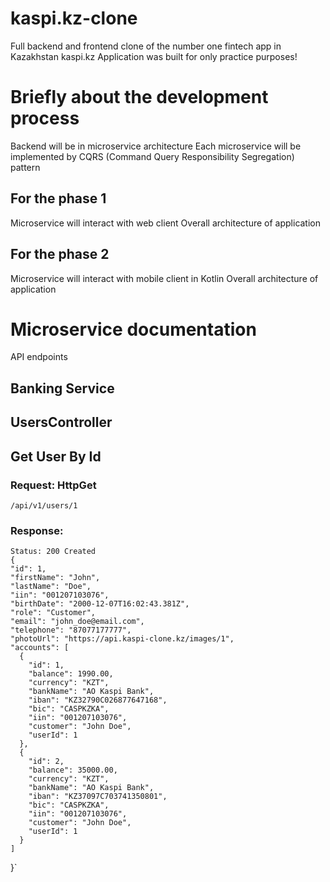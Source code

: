 # kaspi.kz-clone
Full backend and frontend clone of the number one fintech app in Kazakhstan kaspi.kz
Application was built for only practice purposes!

# Briefly about the development process

Backend will be in microservice architecture
Each microservice will be implemented by CQRS (Command Query Responsibility Segregation) pattern

## For the phase 1
Microservice will interact with web client
Overall architecture of application
## For the phase 2
Microservice will interact with mobile client in Kotlin
Overall architecture of application

# Microservice documentation
API endpoints 
## Banking Service

## UsersController

## Get User By Id

### Request: HttpGet
    /api/v1/users/1
### Response:
    Status: 200 Created
    {
    "id": 1,
    "firstName": "John",
    "lastName": "Doe",
    "iin": "001207103076",
    "birthDate": "2000-12-07T16:02:43.381Z",
    "role": "Customer",
    "email": "john_doe@email.com",
    "telephone": "87077177777",
    "photoUrl": "https://api.kaspi-clone.kz/images/1",
    "accounts": [
      {
        "id": 1,
        "balance": 1990.00,
        "currency": "KZT",
        "bankName": "AO Kaspi Bank",
        "iban": "KZ32790C026877647168",
        "bic": "CASPKZKA",
        "iin": "001207103076",
        "customer": "John Doe",
        "userId": 1
      },
      {
        "id": 2,
        "balance": 35000.00,
        "currency": "KZT",
        "bankName": "AO Kaspi Bank",
        "iban": "KZ37097C703741350801",
        "bic": "CASPKZKA",
        "iin": "001207103076",
        "customer": "John Doe",
        "userId": 1
      }
    ]
  }`
